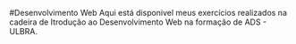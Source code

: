 #Desenvolvimento Web
Aqui está disponivel meus exercícios realizados na cadeira de Itrodução ao Desenvolvimento Web na formação de ADS - ULBRA.